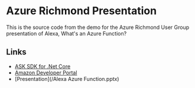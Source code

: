 # Azure Richmond Presentation

This is the source code from the demo for the Azure Richmond User Group presentation of Alexa, What's an Azure Function?

## Links

* [ASK SDK for .Net Core](https://github.com/captechconsulting/alexa-skills-kit-sdk-for-dot-net)
* [Amazon Developer Portal](https://developer.amazon.com)
* [Presentation](/Alexa Azure Function.pptx)